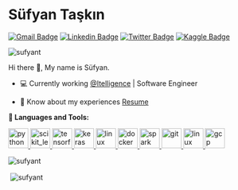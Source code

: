 # Süfyan Taşkın

[![Gmail Badge](https://img.shields.io/badge/-sufyantaskin@gmail.com-c14438?style=flat&logo=Gmail&logoColor=white)](mailto:sufyantaskin@gmail.com?subject=From%20GitHub&body=Hi,%20there.%20Found%20you%20from%20GitHub. "Connect via Email")
[![Linkedin Badge](https://img.shields.io/badge/-Süfyan%20Taşkın-0072b1?style=flat&logo=Linkedin&logoColor=white)](https://www.linkedin.com/in/sufyant "Connect on LinkedIn")
[![Twitter Badge](https://img.shields.io/badge/-@sufyantaskin-00acee?style=flat&logo=Twitter&logoColor=white)](https://twitter.com/sufyantaskin "Follow on Twitter")
[![Kaggle Badge](https://img.shields.io/badge/-Süfyan%20Taşkın-00acee?style=flat&logo=Kaggle&logoColor=white)](https://www.kaggle.com/sufyant "Follow on Kaggle")


<p align="left"> <img src="https://komarev.com/ghpvc/?username=sufyant" alt="sufyant" /> </p>

Hi there 👋, My name is Süfyan. 

* :computer: Currently working [@Itelligence](https://itelligencegroup.com/tr/) | Software Engineer

* 📄 Know about my experiences [Resume](https://github.com/sufyant/sufyant/blob/main/Sufyan%20Taskin%20CV.pdf)



**🌈 Languages and Tools:**


<p align="left"> 
    
<a href="https://www.python.org" target="_blank"> <img src="https://devicons.github.io/devicon/devicon.git/icons/python/python-original.svg" alt="python" width="40" height="40"/> </a> 
<a href="https://scikit-learn.org/" target="_blank"> <img src="https://upload.wikimedia.org/wikipedia/commons/0/05/Scikit_learn_logo_small.svg" alt="scikit_learn" width="40" height="40"/> </a> 
<a href="https://www.tensorflow.org" target="_blank"> <img src="https://www.vectorlogo.zone/logos/tensorflow/tensorflow-icon.svg" alt="tensorflow" width="40" height="40"/> </a>
<a href="https://keras.io" target="_blank"> <img src="https://upload.wikimedia.org/wikipedia/commons/a/ae/Keras_logo.svg" alt="keras" width="40" height="40"/> </a>
<a href="https://www.microsoft.com" target="_blank"> <img src="https://cdn.worldvectorlogo.com/logos/microsoft-sql-server.svg" alt="linux" width="40" height="40"/> </a> 
<a href="https://www.docker.com/" target="_blank"> <img src="https://devicons.github.io/devicon/devicon.git/icons/docker/docker-original-wordmark.svg" alt="docker" width="40" height="40"/> </a> 
<a href="https://spark.apache.org" target="_blank"> <img src="https://upload.wikimedia.org/wikipedia/commons/f/f3/Apache_Spark_logo.svg" alt="spark" width="40" height="40"/> </a> 
<a href="https://git-scm.com/" target="_blank"> <img src="https://www.vectorlogo.zone/logos/git-scm/git-scm-icon.svg" alt="git" width="40" height="40"/> </a> 
<a href="https://www.linux.org/" target="_blank"> <img src="https://devicons.github.io/devicon/devicon.git/icons/linux/linux-original.svg" alt="linux" width="40" height="40"/> </a> 
<a href="https://cloud.google.com" target="_blank"> <img src="https://www.vectorlogo.zone/logos/google_cloud/google_cloud-icon.svg" alt="gcp" width="40" height="40"/> </a> 


<p><img align="center" src="https://github-readme-stats.vercel.app/api/top-langs/?username=sufyant&layout=compact&hide=html" alt="sufyant" /></p>


<p>&nbsp;<img align="center" src="https://github-readme-stats.vercel.app/api?username=sufyant&show_icons=true" alt="sufyant" /></p>
